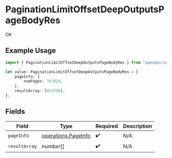 # PaginationLimitOffsetDeepOutputsPageBodyRes

OK

## Example Usage

```typescript
import { PaginationLimitOffsetDeepOutputsPageBodyRes } from "openapi/sdk/models/operations";

let value: PaginationLimitOffsetDeepOutputsPageBodyRes = {
    pageInfo: {
        numPages: 767024,
    },
    resultArray: [813798],
};
```

## Fields

| Field                                                             | Type                                                              | Required                                                          | Description                                                       |
| ----------------------------------------------------------------- | ----------------------------------------------------------------- | ----------------------------------------------------------------- | ----------------------------------------------------------------- |
| `pageInfo`                                                        | [operations.PageInfo](../../../sdk/models/operations/pageinfo.md) | :heavy_check_mark:                                                | N/A                                                               |
| `resultArray`                                                     | *number*[]                                                        | :heavy_check_mark:                                                | N/A                                                               |